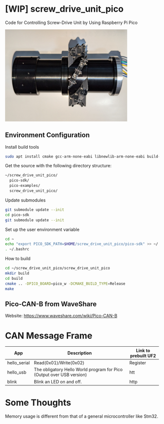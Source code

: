 # [WIP] screw_drive_unit_pico
Code for Controlling Screw-Drive Unit by Using Raspberry Pi Pico

<img src="https://github.com/Xiaoyu0601-Wang/my_robots/blob/main/amphibious_snake_like_robot/picture/amphibious_snake_like_robot_screw_drive_unit.jpg" alt="Screw Drive Mechanism" width="400">

## Environment Configuration
Install build tools
```sh
sudo apt install cmake gcc-arm-none-eabi libnewlib-arm-none-eabi build-essential
```

Get the source with the following directory structure:
```sh
~/screw_drive_unit_pico/
  pico-sdk/
  pico-examples/
  screw_drive_unit_pico/
```

Update submodules
```sh
git submodule update --init
cd pico-sdk
git submodule update --init
```

Set up the user environment variable
```sh
cd ~
echo "export PICO_SDK_PATH=$HOME/screw_drive_unit_pico/pico-sdk" >> ~/.bashrc
. ~/.bashrc
```

How to build
```sh
cd ~/screw_drive_unit_pico/screw_drive_unit_pico
mkdir build
cd build
cmake .. -DPICO_BOARD=pico_w -DCMAKE_BUILD_TYPE=Release
make
```

## Pico-CAN-B from WaveShare
Website: https://www.waveshare.com/wiki/Pico-CAN-B

# CAN Message Frame
App|Description | Link to prebuilt UF2
---|---|---
hello_serial | Read(0x01)/Write(0x02) | Register
hello_usb | The obligatory Hello World program for Pico (Output over USB version) | htt
blink | Blink an LED on and off. | http

# Some Thoughts
Memory usage is different from that of a general microcontroller like Stm32.
